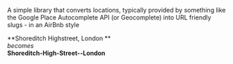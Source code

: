 A simple library that converts locations, typically provided by something like the Google Place Autocomplete API (or Geocomplete) into URL friendly slugs - in an AirBnb style

**Shoreditch Highstreet, London  **  
*becomes*  
**Shoreditch-High-Street--London**